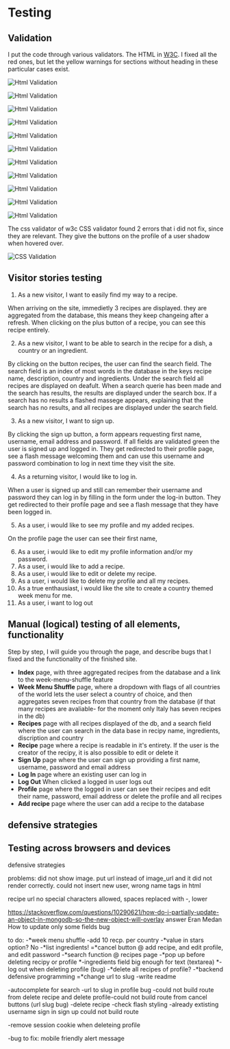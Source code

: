 # Testing

## Validation

I put the code through various validators. The HTML in [W3C](https://validator.w3.org/). 
I fixed all the red ones, but let the yellow warnings for sections without heading in these particular cases exist.

![Html Validation](/static/img/validator/html1.png)

![Html Validation](/static/img/validator/html2.png)

![Html Validation](/static/img/validator/html3.png)

![Html Validation](/static/img/validator/html4.png)

![Html Validation](/static/img/validator/html5.png)

![Html Validation](/static/img/validator/html6.png)

![Html Validation](/static/img/validator/html7.png)

![Html Validation](/static/img/validator/html8.png)

![Html Validation](/static/img/validator/html9.png)

![Html Validation](/static/img/validator/html10.png)

![Html Validation](/static/img/validator/html11.png)

The css validator of w3c CSS validator found 2 errors that i did not fix, since they are relevant. They give the buttons 
on the profile of a user shadow when hovered over.

![CSS Validation](/static/img/validator/css.png)

## Visitor stories testing

1. As a new visitor, I want to easily find my way to a recipe.

When arriving on the site, immedietly 3 recipes are displayed. they are aggregated from the database, this means they keep changeing after a refresh. 
When clicking on the plus button of a recipe, you can see this recipe entirely.

2. As a new visitor, I want to be able to search in the recipe for a dish, a country or an ingredient. 

By clicking on the button recipes, the user can find the search field. The search field is an index of most words in the database in the keys recipe name, description, country and ingredients. 
Under the search field all recipes are displayed on deafult. 
When a search querie has been made and the search has results, the results are displayed under the search box. If a search has no results a flashed massege appears, 
explaining that the search has no results, and all recipes are displayed under the search field.

3. As a new visitor, I want to sign up. 

By clicking the sign up button, a form appears requesting first name, username, email address and password. If all fields are validated
green the user is signed up and logged in. They get redirected to their profile page, see a flash message welcoming them and can use this username and password combination to log in next time they visit the site.

4. As a returning visitor, I would like to log in.

When a user is signed up and still can remember their username and password they can log in by filling in the form under the log-in button. 
They get redirected to their profile page and see a flash message that they have been logged in. 

5. As a user, i would like to see my profile and my added recipes.

On the profile page the user can see their first name, 

6. As a user, i would like to edit my profile information and/or my password.
7. As a user, i would like to add a recipe.
8. As a user, i would like to edit or delete my recipe.
9. As a user, i would like to delete my profile and all my recipes. 
10. As a true enthausiast, i would like the site to create a country themed week menu for me.
11. As a user, i want to log out

## Manual (logical) testing of all elements, functionality

Step by step, I will guide you through the page, and describe bugs that I fixed and the functionality of the finished site.

- **Index** page, with three aggregated recipes from the database and a link to the week-menu-shuffle feature
 - **Week Menu Shuffle** page, where a dropdown with flags of all countries of the world lets the user select 
 a country of choice, and then aggregates seven recipes from that country from the database (if that many recipes are avaliable- for the moment only Italy has seven recipes in the db)
 - **Recipes** page with all recipes displayed of the db, and a search field where the user can search in the data base in recipy name, ingredients, discription and country
 - **Recipe** page where a recipe is readable in it's entirety. If the user is the creator of the recipy, it is also possible to edit or delete it
 - **Sign Up** page where the user can sign up providing a first name, username, password and email address
 - **Log In** page where an existing user can log in
 - **Log Out** When clicked a logged in user logs out
 - **Profile** page where the logged in user can see their recipes and edit their name, password, email address or delete the profile and all recipes
 - **Add recipe** page where the user can add a recipe to the database

## defensive strategies

## Testing across browsers and devices




defensive strategies

problems: 
did not show image. put url instead of image_url and it did not render correctly.
could not insert new user, wrong name tags in html

recipe url no special characters allowed, spaces replaced with -, lower


https://stackoverflow.com/questions/10290621/how-do-i-partially-update-an-object-in-mongodb-so-the-new-object-will-overlay answer Eran Medan
How to update only some fields bug

to do: 
-*week menu shuffle
-add 10 recp. per country
-*value in stars option? No
-*list ingredients!
=*cancel button @ add recipe, and edit profile, and edit password
-*search function @ recipes page
-*pop up before deleting recipy or profile
*-ingredients field big enough for text (textarea)
*-log out when deleting profile (bug) 
-*delete all recipes of profile?
-*backend defensive programming
=*change url to slug
-write readme






-autocomplete for search
-url to slug in profile bug
-could not build route from delete recipe and delete profile-could not build route from cancel buttons (url slug bug)
-delete recipe 
-check flash styling
-already extisting username sign in sign up could not build route 

-remove session cookie when deleteing profile

-bug to fix: mobile friendly alert message